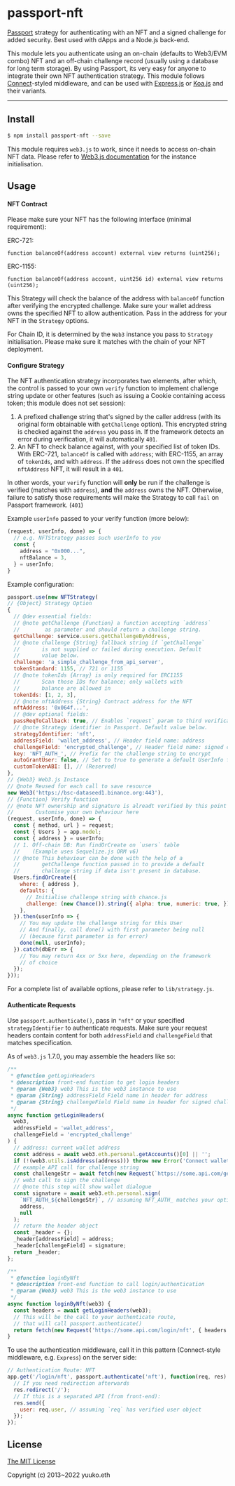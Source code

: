 # passport-nft

[Passport](https://passportjs.org/) strategy for authenticating with an NFT and a signed challenge for added security. Best used with dApps and a Node.js back-end.

This module lets you authenticate using an on-chain (defaults to Web3/EVM combo) NFT and an off-chain challenge record (usually using a database for long term storage). By using Passport, its very easy for anyone to integrate their own NFT authentication strategy. This module follows [Connect](https://www.senchalabs.org/connect/)-styled middleware, and can be used with [Express.js](https://expressjs.com/) or [Koa.js](https://koajs.com/) and their variants.

---

## Install

```bash
$ npm install passport-nft --save
```

This module requires `web3.js` to work, since it needs to access on-chain NFT data. Please refer to [Web3.js documentation](https://web3js.readthedocs.io/) for the instance initialisation.

## Usage

#### NFT Contract

Please make sure your NFT has the following interface (minimal requirement):

ERC-721:

```solidity
function balanceOf(address account) external view returns (uint256);
```

ERC-1155:

```solidity
function balanceOf(address account, uint256 id) external view returns (uint256);
```

This Strategy will check the balance of the address with `balanceOf` function after verifying the encrypted challenge. Make sure your wallet address owns the specified NFT to allow authentication. Pass in the address for your NFT in the `Strategy` options.

For Chain ID, it is determined by the `Web3` instance you pass to `Strategy` initialisation. Please make sure it matches with the chain of your NFT deployment.

#### Configure Strategy

The NFT authentication strategy incorporates two elements, after which, the control is passed to your own `verify` function to implement challenge string update or other features (such as issuing a Cookie containing access token; this module does not set session):

1. A prefixed challenge string that's signed by the caller address (with its original form obtainable with `getChallenge` option). This encrypted string is checked against the `address` you pass in. If the framework detects an error during verification, it will automatically `401`.
2. An NFT to check balance against, with your specified list of token IDs. With ERC-721, `balanceOf` is called with `address`; with ERC-1155, an array of `tokenIds`, and with `address`. If the `address` does not own the specified `nftAddress` NFT, it will result in a `401`.

In other words, your `verify` function will **only** be run if the challenge is verified (matches with `address`), **and** the `address` owns the NFT. Otherwise, failure to satisfy those requirements will make the Strategy to call `fail` on Passport framework. (`401`)

Example `userInfo` passed to your verify function (more below):
```javascript
(request, userInfo, done) => {
  // e.g. NFTStrategy passes such userInfo to you
  const {
    address = "0x000...",
    nftBalance = 3,
  } = userInfo;
}
```

Example configuration:
```js
passport.use(new NFTStrategy(
// {Object} Strategy Option
{
  // @dev essential fields:
  // @note getChallenge {Function} a function accepting `address`
  //        as parameter and should return a challenge string.
  getChallenge: service.users.getChallengeByAddress,
  // @note challenge {String} fallback string if `getChallenge`
  //       is not supplied or failed during execution. Default
  //       value below.
  challenge: 'a_simple_challenge_from_api_server',
  tokenStandard: 1155, // 721 or 1155
  // @note tokenIds {Array} is only required for ERC1155
  //       Scan those IDs for balance; only wallets with
  //       balance are allowed in
  tokenIds: [1, 2, 3],    
  // @note nftAddress {String} Contract address for the NFT
  nftAddress: '0x064f...',
  // @dev optional fields:
  passReqToCallback: true, // Enables `request` param to third verification function
  // @note Strategy identifier in Passport. Default value below.
  strategyIdentifier: 'nft',
  addressField: 'wallet_address', // Header field name: address
  challengeField: 'encrypted_challenge', // Header field name: signed challenge
  key: 'NFT_AUTH_', // Prefix for the challenge string to encrypt
  autoGrantUser: false, // Set to true to generate a default UserInfo for user object
  customTokenABI: [], // (Reserved)
},
// {Web3} Web3.js Instance
// @note Reused for each call to save resource
new Web3('https://bsc-dataseed1.binance.org:443'),
// {Function} Verify function
// @note NFT ownership and signature is alreadt verified by this point
//       Customise your own behaviour here
(request, userInfo, done) => {
  const { method, url } = request;
  const { Users } = app.model;
  const { address } = userInfo;
  // 1. Off-chain DB: Run findOrCreate on `users` table
  //    (Example uses Sequelize.js ORM v6)
  // @note This behaviour can be done with the help of a
  //       getChallenge function passed in to provide a default
  //       challenge string if data isn't present in database.
  Users.findOrCreate({
    where: { address },
    defaults: {
      // Initialise challenge string with chance.js
      challenge: (new Chance()).string({ alpha: true, numeric: true, }),
    },
  }).then(userInfo => {
    // You may update the challenge string for this User
    // And finally, call done() with first parameter being null
    // (because first parameter is for error)
    done(null, userInfo);
  }).catch(dbErr => {
    // You may return 4xx or 5xx here, depending on the framework
    // of choice
  });
}));
```

For a complete list of available options, please refer to `lib/strategy.js`.

#### Authenticate Requests

Use `passport.authenticate()`, pass in `"nft"` or your specified `strategyIdentifier` to authenticate requests. Make sure your request headers contain content for both `addressField` and `challengeField` that matches specification.

As of `web3.js` 1.7.0, you may assemble the headers like so:

```js
/**
 * @function getLoginHeaders
 * @description front-end function to get login headers
 * @param {Web3} web3 This is the web3 instance to use
 * @param {String} addressField Field name in header for address
 * @param {String} challengeField Field name in header for signed challenge
 */
async function getLoginHeaders(
  web3,
  addressField = 'wallet_address',
  challengeField = 'encrypted_challenge'
) {
  // address: current wallet address
  const address = await web3.eth.personal.getAccounts()[0] || '';
  if (!(web3.utils.isAddress(address))) throw new Error('Connect wallet first');
  // example API call for challenge string
  const challengeStr = await fetch(new Request(`https://some.api.com/getChallenge/${address}`));
  // web3 call to sign the challenge
  // @note this step will show wallet dialogue
  const signature = await web3.eth.personal.sign(
    `NFT_AUTH_${challengeStr}`, // assuming NFT_AUTH_ matches your option.key
    address,
    null
  );
  // return the header object
  const _header = {};
  _header[addressField] = address;
  _header[challengeField] = signature;
  return _header;
};

/**
 * @function loginByNft
 * @description front-end function to call login/authentication
 * @param {Web3} web3 This is the web3 instance to use
 */
async function loginByNft(web3) {
  const headers = await getLoginHeaders(web3);
  // This will be the call to your authenticate route,
  // that will call passport.authenticate()
  return fetch(new Request('https://some.api.com/login/nft', { headers }));
}
```

To use the authentication middleware, call it in this pattern (Connect-style middleware, e.g. `Express`) on the server side:

```js
// Authentication Route: NFT
app.get('/login/nft', passport.authenticate('nft'), function(req, res) {
  // If you need redirection afterwards
  res.redirect('/');
  // If this is a separated API (from front-end):
  res.send({
    user: req.user, // assuming `req` has verified user object
  });
});
```

## License

[The MIT License](http://opensource.org/licenses/MIT)

Copyright (c) 2013~2022 yuuko.eth
